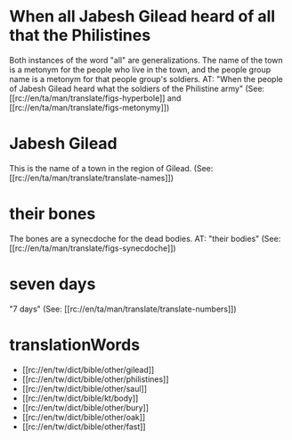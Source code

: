 # When all Jabesh Gilead heard of all that the Philistines

Both instances of the word "all" are generalizations. The name of the town is a metonym for the people who live in the town, and the people group name is a metonym for that people group's soldiers. AT: "When the people of Jabesh Gilead heard what the soldiers of the Philistine army" (See: [[rc://en/ta/man/translate/figs-hyperbole]] and [[rc://en/ta/man/translate/figs-metonymy]])

# Jabesh Gilead

This is the name of a town in the region of Gilead. (See: [[rc://en/ta/man/translate/translate-names]])

# their bones

The bones are a synecdoche for the dead bodies. AT: "their bodies" (See: [[rc://en/ta/man/translate/figs-synecdoche]])

# seven days

"7 days" (See: [[rc://en/ta/man/translate/translate-numbers]])

# translationWords

* [[rc://en/tw/dict/bible/other/gilead]]
* [[rc://en/tw/dict/bible/other/philistines]]
* [[rc://en/tw/dict/bible/other/saul]]
* [[rc://en/tw/dict/bible/kt/body]]
* [[rc://en/tw/dict/bible/other/bury]]
* [[rc://en/tw/dict/bible/other/oak]]
* [[rc://en/tw/dict/bible/other/fast]]